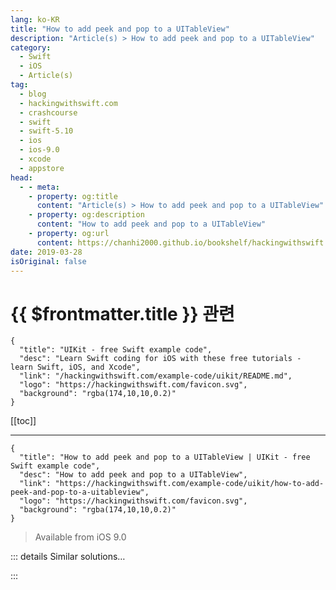 ```yaml
---
lang: ko-KR
title: "How to add peek and pop to a UITableView"
description: "Article(s) > How to add peek and pop to a UITableView"
category:
  - Swift
  - iOS
  - Article(s)
tag: 
  - blog
  - hackingwithswift.com
  - crashcourse
  - swift
  - swift-5.10
  - ios
  - ios-9.0
  - xcode
  - appstore
head:
  - - meta:
    - property: og:title
      content: "Article(s) > How to add peek and pop to a UITableView"
    - property: og:description
      content: "How to add peek and pop to a UITableView"
    - property: og:url
      content: https://chanhi2000.github.io/bookshelf/hackingwithswift.com/example-code/uikit/how-to-add-peek-and-pop-to-a-uitableview.html
date: 2019-03-28
isOriginal: false
---
```


# {{ $frontmatter.title }} 관련

```component VPCard
{
  "title": "UIKit - free Swift example code",
  "desc": "Learn Swift coding for iOS with these free tutorials - learn Swift, iOS, and Xcode",
  "link": "/hackingwithswift.com/example-code/uikit/README.md",
  "logo": "https://hackingwithswift.com/favicon.svg",
  "background": "rgba(174,10,10,0.2)"
}
```

[[toc]]

---

```component VPCard
{
  "title": "How to add peek and pop to a UITableView | UIKit - free Swift example code",
  "desc": "How to add peek and pop to a UITableView",
  "link": "https://hackingwithswift.com/example-code/uikit/how-to-add-peek-and-pop-to-a-uitableview",
  "logo": "https://hackingwithswift.com/favicon.svg",
  "background": "rgba(174,10,10,0.2)"
}
```

> Available from iOS 9.0

<!-- TODO: 작성 -->

<!--
Peek and pop are features of 3D Touch that let users press hard on something to show more information. It’s surprisingly easy to add when working with table view cells and collection view cells, and downright trivial if you use storyboards and segues.

First, the trivial case: if you’re using storyboards and segues, Xcode can do all the work for you. If you want to see how easy it is, create a new iOS app using the Master-Detail project template, then open Main.storyboard. Find the Show Detail segue that moves from the table view to the detail view, then check the box marked “Preview & Commit Segues” in the attributes inspector.

That’s it: iOS will automatically make peek and pop code for that segue - you can press hard on a table view cell to bring up the detail controller as a preview, then press harder to make it full screen. (Note: if you’re using the simulator this isn’t easy to do - try using a real device!)

If you’re *not* using segues you need to write some code yourself. First, make your view controller conform to `UIViewControllerPreviewingDelegate` so that you’re able to respond to previewing requests correctly. Second, you need to tell the system we want to support previewing by calling `registerForPreviewing()` in your `viewDidLoad()` method:

```swift
registerForPreviewing(with: self, sourceView: yourTableView)
```

That tells iOS that the view controller is able to respond to previewing requests for your table view.

There are two methods you need to fill in for the `UIViewControllerPreviewingDelegate` protocol: which view controller should be shown when the user presses at a certain location, and when the user presses harder how do you want to present it.

For many apps the code to create a previewing detail controller will be the same code to create a regular detail view controller, so it’s a good idea to create a method to instantiate a detail view controller and configure it as needed.

For example, you might have something like this:

```swift
func detailViewController(for index: Int) -> DetailViewController {
    guard let vc = storyboard?.instantiateViewController(withIdentifier: "Detail") as? DetailViewController else {
        fatalError("Couldn't load detail view controller")
    }

    vc.selectedItem = index
    return vc
}
```

You would then have something like this inside your `didSelectRowAt` method:

```swift
override func tableView(_ tableView: UITableView, didSelectRowAt indexPath: IndexPath) {
    let vc = detailViewController(for: indexPath.row)
    navigationController?.pushViewController(vc, animated: true)
}
```

Now for the important part: filling in the peek and pop methods.

You need to write a `viewControllerForLocation` method, which gets called with whatever location on the screen the user touched. You can pass that straight to the table view to ask it what row is at that location, then tell the previewing context to use that row as its source rect - iOS will cause that row to zoom up while the others get blurred. Finally you can return the correct view controller, but if no cell was tapped you need to return `nil` instead so that no 3D Touch effect happens.

Here’s how that looks in code:

```swift
func previewingContext(_ previewingContext: UIViewControllerPreviewing, viewControllerForLocation location: CGPoint) -> UIViewController? {
    if let indexPath = yourTableView.indexPathForRow(at: location) {
        previewingContext.sourceRect = yourTableView.rectForRow(at: indexPath)
        return detailViewController(for: indexPath.row)
    }

    return nil
}
```

As for the pop effect, that’s just one line of code inside a `commit` method. You’ll be given the view controller that’s currently being peeked, so your method just needs to decide how to present it. For example, if you’re using a navigation controller you probably want to call `pushViewController()` here - iOS will automatically convert that into a pop zoom animation with bounce effect, but the end result will be a pushed view controller so you can go back like normal.

Here’s that in Swift:

```swift
func previewingContext(_ previewingContext: UIViewControllerPreviewing, commit viewControllerToCommit: UIViewController) {
    navigationController?.pushViewController(viewControllerToCommit, animated: true)
}
```

That’s all the code - it’s not really that hard to do, and UIKit makes the result look great.

-->

::: details Similar solutions…

<!--
/quick-start/swiftui/swiftui-tips-and-tricks">SwiftUI tips and tricks 
/quick-start/swiftui/all-swiftui-property-wrappers-explained-and-compared">All SwiftUI property wrappers explained and compared 
/example-code/uikit/how-to-create-live-playgrounds-in-xcode">How to create live playgrounds in Xcode 
/example-code/games/how-to-create-a-random-terrain-tile-map-using-sktilemapnode-and-gkperlinnoisesource">How to create a random terrain tile map using SKTileMapNode and GKPerlinNoiseSource 
/example-code/uikit/how-to-localize-your-ios-app">How to localize your iOS app</a>
-->

:::

